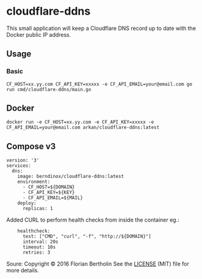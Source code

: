 # cloudflare-ddns

This small application will keep a Cloudflare DNS record up to date with the Docker public IP address.

## Usage

### Basic
```
CF_HOST=xx.yy.com CF_API_KEY=xxxxx -e CF_API_EMAIL=your@email.com go run cmd/cloudflare-ddns/main.go
```

## Docker

```
docker run -e CF_HOST=xx.yy.com -e CF_API_KEY=xxxxx -e CF_API_EMAIL=your@email.com arkan/cloudflare-ddns:latest
```

## Compose v3 
```
version: '3'
services:
  dns:
    image: berndinox/cloudflare-ddns:latest
    environment:
      - CF_HOST=${DOMAIN}
      - CF_API_KEY=${KEY}
      - CF_API_EMAIL=${MAIL}
    deploy:
      replicas: 1
```


Added CURL to perform health checks from inside the container
eg.:
```
    healthcheck:
      test: ["CMD", "curl", "-f", "http://${DOMAIN}"]
      interval: 20s
      timeout: 10s
      retries: 3
```


Soure:
Copyright © 2016 Florian Bertholin
See the [LICENSE](./LICENSE) (MIT) file for more details.

